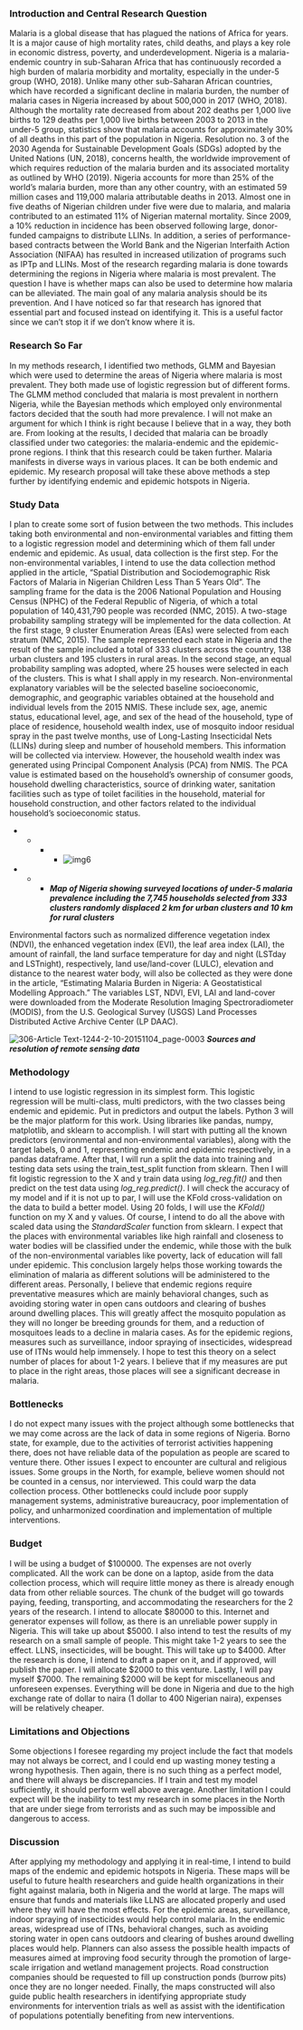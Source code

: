 ### Introduction and Central Research Question
Malaria is a global disease that has plagued the nations of Africa for years. It is a major cause of high mortality rates, child deaths, and plays a key role in economic distress, poverty, and underdevelopment. Nigeria is a malaria-endemic country in sub-Saharan Africa that has continuously recorded a high burden of malaria morbidity and mortality, especially in the under-5 group (WHO, 2018). Unlike many other sub-Saharan African countries, which have recorded a significant decline in malaria burden, the number of malaria cases in Nigeria increased by about 500,000 in 2017 (WHO, 2018). Although the mortality rate decreased from about 202 deaths per 1,000 live births to 129 deaths per 1,000 live births between 2003 to 2013 in the under-5 group, statistics show that malaria accounts for approximately 30% of all deaths in this part of the population in Nigeria. Resolution no. 3 of the 2030 Agenda for Sustainable Development Goals (SDGs) adopted by the United Nations (UN, 2018), concerns health, the worldwide improvement of which requires reduction of the malaria burden and its associated mortality as outlined by WHO (2019). Nigeria accounts for more than 25% of the world’s malaria burden, more than any other country, with an estimated 59 million cases and 119,000 malaria attributable deaths in 2013. Almost one in five deaths of Nigerian children under five were due to malaria, and malaria contributed to an estimated 11% of Nigerian maternal mortality. Since 2009, a 10% reduction in incidence has been observed following large, donor-funded campaigns to distribute LLINs. In addition, a series of performance-based contracts between the World Bank and the Nigerian Interfaith Action Association (NIFAA) has resulted in increased utilization of programs such as IPTp and LLINs.
Most of the research regarding malaria is done towards determining the regions in Nigeria where malaria is most prevalent. The question I have is whether maps can also be used to determine how malaria can be alleviated. The main goal of any malaria analysis should be its prevention. And I have noticed so far that research has ignored that essential part and focused instead on identifying it. This is a useful factor since we can’t stop it if we don’t know where it is. 

### Research So Far
In my methods research, I identified two methods, GLMM and Bayesian which were used to determine the areas of Nigeria where malaria is most prevalent. They both made use of logistic regression but of different forms. The GLMM method concluded that malaria is most prevalent in northern Nigeria, while the Bayesian methods which employed only environmental factors decided that the south had more prevalence. I will not make an argument for which I think is right because I believe that in a way, they both are. From looking at the results, I decided that malaria can be broadly classified under two categories: the malaria-endemic and the epidemic-prone regions. I think that this research could be taken further. Malaria manifests in diverse ways in various places. It can be both endemic and epidemic.
My research proposal will take these above methods a step further by identifying endemic and epidemic hotspots in Nigeria. 

### Study Data
I plan to create some sort of fusion between the two methods. This includes taking both environmental and non-environmental variables and fitting them to a logistic regression model and determining which of them fall under endemic and epidemic. 
As usual, data collection is the first step. For the non-environmental variables, I intend to use the data collection method applied in the article, “Spatial Distribution and Sociodemographic Risk Factors of Malaria in Nigerian Children Less Than 5 Years Old”.  The sampling frame for the data is the 2006 National Population and Housing Census (NPHC) of the Federal Republic of Nigeria, of which a total population of 140,431,790 people was recorded (NMC, 2015). A two-stage probability sampling strategy will be implemented for the data collection. At the first stage, 9 cluster Enumeration Areas (EAs) were selected from each stratum (NMC, 2015). The sample represented each state in Nigeria and the result of the sample included a total of 333 clusters across the country, 138 urban clusters and 195 clusters in rural areas. In the second stage, an equal probability sampling was adopted, where 25 houses were selected in each of the clusters. This is what I shall apply in my research. 
Non-environmental explanatory variables will be the selected baseline socioeconomic, demographic, and geographic variables obtained at the household and individual levels from the 2015 NMIS. These include sex, age, anemic status, educational level, age, and sex of the head of the household, type of place of residence, household wealth index, use of mosquito indoor residual spray in the past twelve months, use of Long-Lasting Insecticidal Nets (LLINs) during sleep and number of household members. This information will be collected via interview. However, the household wealth index was generated using Principal Component Analysis (PCA) from NMIS. The PCA value is estimated based on the household’s ownership of consumer goods, household dwelling characteristics, source of drinking water, sanitation facilities such as type of toilet facilities in the household, material for household construction, and other factors related to the individual household’s socioeconomic status.

+ + + + ![img6](https://user-images.githubusercontent.com/68754608/145633463-e273f4ec-0f1e-405a-a2d4-7af836577c67.jpg)
+ + + ***Map of Nigeria showing surveyed locations of under-5 malaria prevalence including the 7,745 households selected from 333 clusters randomly displaced 2 km for urban clusters and 10 km for rural clusters***

Environmental factors such as normalized difference vegetation index (NDVI), the enhanced vegetation index (EVI), the leaf area index (LAI), the amount of rainfall, the land surface temperature for day and night (LSTday and LSTnight), respectively, land use/land-cover (LULC), elevation and distance to the nearest water body, will also be collected as they were done in the article, “Estimating Malaria Burden in Nigeria: A Geostatistical Modelling Approach.” The variables LST, NDVI, EVI, LAI and land-cover were downloaded from the Moderate Resolution Imaging Spectroradiometer (MODIS), from the U.S. Geological Survey (USGS) Land Processes Distributed Active Archive Center (LP DAAC).

![306-Article Text-1244-2-10-20151104_page-0003](https://user-images.githubusercontent.com/68754608/145633248-1d8f2a2f-6c90-47a0-b60d-a98b83ac4967.jpg)
***Sources and resolution of remote sensing data***

### Methodology
I intend to use logistic regression in its simplest form. This logistic regression will be multi-class, multi predictors, with the two classes being endemic and epidemic. Put in predictors and output the labels. Python 3 will be the major platform for this work. Using libraries like pandas, numpy, matplotlib, and sklearn to accomplish. I will start with putting all the known predictors (environmental and non-environmental variables), along with the target labels, 0 and 1, representing endemic and epidemic respectively, in a pandas dataframe. After that, I will run a split the data into training and testing data sets using the train_test_split function from sklearn. Then I will fit logistic regression to the X and y train data using *log_reg.fit()* and then predict on the test data using *log_reg.predict()*. I will check the accuracy of my model and if it is not up to par, I will use the KFold cross-validation on the data to build a better model. Using 20 folds, I will use the *KFold()* function on my X and y values. Of course, I intend to do all the above with scaled data using the *StandardScaler* function from sklearn.
I expect that the places with environmental variables like high rainfall and closeness to water bodies will be classified under the endemic, while those with the bulk of the non-environmental variables like poverty, lack of education will fall under epidemic. This conclusion largely helps those working towards the elimination of malaria as different solutions will be administered to the different areas. Personally, I believe that endemic regions require preventative measures which are mainly behavioral changes, such as avoiding storing water in open cans outdoors and clearing of bushes around dwelling places. This will greatly affect the mosquito population as they will no longer be breeding grounds for them, and a reduction of mosquitoes leads to a decline in malaria cases. As for the epidemic regions, measures such as surveillance, indoor spraying of insecticides, widespread use of ITNs would help immensely. 
I hope to test this theory on a select number of places for about 1-2 years. I believe that if my measures are put to place in the right areas, those places will see a significant decrease in malaria. 

### Bottlenecks
I do not expect many issues with the project although some bottlenecks that we may come across are the lack of data in some regions of Nigeria. Borno state, for example, due to the activities of terrorist activities happening there, does not have reliable data of the population as people are scared to venture there. Other issues I expect to encounter are cultural and religious issues. Some groups in the North, for example, believe women should not be counted in a census, nor interviewed. This could warp the data collection process. Other bottlenecks could include poor supply management systems, administrative bureaucracy, poor implementation of policy, and unharmonized coordination and implementation of multiple interventions.

### Budget
I will be using a budget of $100000. The expenses are not overly complicated. All the work can be done on a laptop, aside from the data collection process, which will require little money as there is already enough data from other reliable sources. The chunk of the budget will go towards paying, feeding, transporting, and accommodating the researchers for the 2 years of the research. I intend to allocate $80000 to this. Internet and generator expenses will follow, as there is an unreliable power supply in Nigeria. This will take up about $5000. I also intend to test the results of my research on a small sample of people. This might take 1-2 years to see the effect. LLNS, insecticides, will be bought. This will take up to $4000. After the research is done, I intend to draft a paper on it, and if approved, will publish the paper. I will allocate $2000 to this venture. Lastly, I will pay myself $7000. The remaining $2000 will be kept for miscellaneous and unforeseen expenses. Everything will be done in Nigeria and due to the high exchange rate of dollar to naira (1 dollar to 400 Nigerian naira), expenses will be relatively cheaper. 

### Limitations and Objections
Some objections I foresee regarding my project include the fact that models may not always be correct, and I could end up wasting money testing a wrong hypothesis. Then again, there is no such thing as a perfect model, and there will always be discrepancies. If I train and test my model sufficiently, it should perform well above average. 
Another limitation I could expect will be the inability to test my research in some places in the North that are under siege from terrorists and as such may be impossible and dangerous to access.


### Discussion
After applying my methodology and applying it in real-time, I intend to build maps of the endemic and epidemic hotspots in Nigeria. These maps will be useful to future health researchers and guide health organizations in their fight against malaria, both in Nigeria and the world at large. The maps will ensure that funds and materials like LLNS are allocated properly and used where they will have the most effects. 
For the epidemic areas, surveillance, indoor spraying of insecticides would help control malaria. In the endemic areas, widespread use of ITNs, behavioral changes, such as avoiding storing water in open cans outdoors and clearing of bushes around dwelling places would help. Planners can also assess the possible health impacts of measures aimed at improving food security through the promotion of large-scale irrigation and wetland management projects. Road construction companies should be requested to fill up construction ponds (burrow pits) once they are no longer needed. 
Finally, the maps constructed will also guide public health researchers in identifying appropriate study environments for intervention trials as well as assist with the identification of populations potentially benefiting from new interventions.


